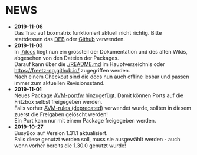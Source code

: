 # NEWS

 * __2019-11-06__\
   Das Trac auf boxmatrix funktioniert aktuell nicht richtig.
   Bitte stattdessen das [DEB](https://www.digital-eliteboard.com/forums/2045/) oder [Github](https://github.com/Freetz-NG/freetz-ng/issues) verwenden.
 * __2019-11-03__\
   In [./docs](./) liegt nun ein grossteil der Dokumentation und des alten Wikis, abgesehen von den Dateien der Packages.\
   Darauf kann über die [./README.md](../README.md) im Hauptverzeichnis oder https://freetz-ng.github.io/ zugegriffen werden.\
   Nach einem Checkout sind die docs nun auch offline lesbar und passen immer zum aktuellen Revisionsstand.
 * __2019-11-01__\
   Neues Package [AVM-portfw](../make/avm-portfw/README.md) hinzugefügt. Damit können Ports auf die Fritzbox selbst freigegeben werden.\
   Falls vorher [AVM-rules (deprecated)](../make/avm-rules/README.md) verwendet wurde, sollten in diesem zuerst die Freigaben gelöscht werden!\
   Ein Port kann nur mit einem Package freigegeben werden.
 * __2019-10-27__\
   BusyBox auf Version 1.31.1 aktualisiert.\
   Falls diese genutzt werden soll, muss sie ausgewählt werden - auch wenn vorher bereits die 1.30.0 genutzt wurde!

